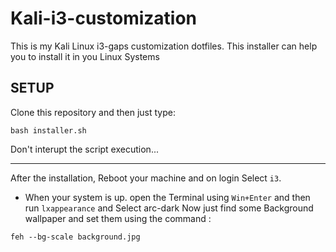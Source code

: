 # Kali-i3-customization
This is my Kali Linux i3-gaps customization dotfiles.
This installer can help you to install it in you Linux Systems

## SETUP
Clone this repository and then just type:

```shell
bash installer.sh
```

Don't interupt the script execution...

---
After the installation, Reboot your machine and on login Select `i3`.
- When your system is up. open the Terminal using 
`Win+Enter` and then run `lxappearance` and Select arc-dark
Now just find some Background wallpaper and set them using the command :
 ```shell
feh --bg-scale background.jpg
```



